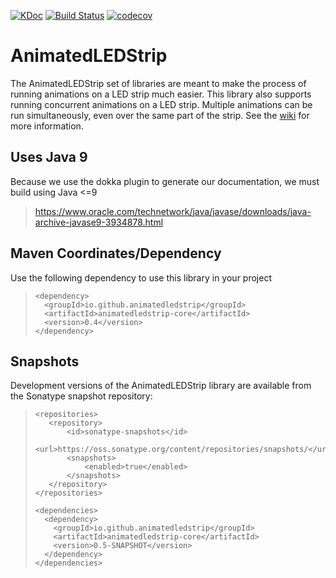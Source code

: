 [![KDoc](https://img.shields.io/badge/KDoc-read-green.svg)](https://animatedledstrip.github.io/AnimatedLEDStrip/animatedledstrip-core/)
[![Build Status](https://travis-ci.com/AnimatedLEDStrip/AnimatedLEDStrip.svg?branch=master)](https://travis-ci.com/AnimatedLEDStrip/AnimatedLEDStrip)
[![codecov](https://codecov.io/gh/AnimatedLEDStrip/AnimatedLEDStrip/branch/master/graph/badge.svg)](https://codecov.io/gh/AnimatedLEDStrip/AnimatedLEDStrip)

# AnimatedLEDStrip
The AnimatedLEDStrip set of libraries are meant to make the process of running animations on a LED strip much easier.
This library also supports running concurrent animations on a LED strip. Multiple animations can be run simultaneously,
even over the same part of the strip. See the [wiki](https://github.com/AnimatedLEDStrip/AnimatedLEDStrip/wiki)
for more information.

## Uses Java 9
Because we use the dokka plugin to generate our documentation, we must build using Java <=9
> https://www.oracle.com/technetwork/java/javase/downloads/java-archive-javase9-3934878.html

## Maven Coordinates/Dependency
Use the following dependency to use this library in your project
> ```
> <dependency>
>   <groupId>io.github.animatedledstrip</groupId>
>   <artifactId>animatedledstrip-core</artifactId>
>   <version>0.4</version>
> </dependency>
> ```


## Snapshots
Development versions of the AnimatedLEDStrip library are available from the Sonatype snapshot repository:

> ```
> <repositories>
>    <repository>
>        <id>sonatype-snapshots</id>
>        <url>https://oss.sonatype.org/content/repositories/snapshots/</url>
>        <snapshots>
>            <enabled>true</enabled>
>        </snapshots>
>    </repository>
> </repositories>
> 
> <dependencies>
>   <dependency>
>     <groupId>io.github.animatedledstrip</groupId>
>     <artifactId>animatedledstrip-core</artifactId>
>     <version>0.5-SNAPSHOT</version>
>   </dependency>
> </dependencies>
